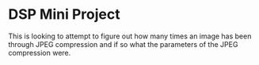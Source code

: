 # DSP Mini Project

This is looking to attempt to figure out how many times an image has been through JPEG compression and if so what the parameters of the JPEG compression were.